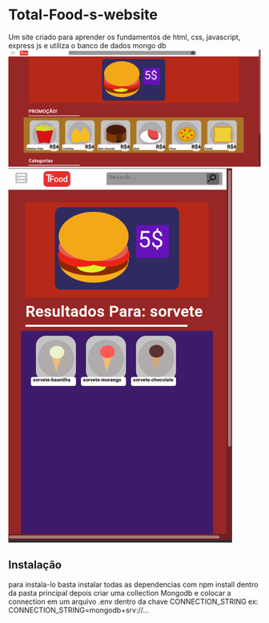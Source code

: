 # Total-Food-s-website

 Um site criado para aprender os fundamentos de html, css, javascript, express js e utiliza o banco de dados mongo db 
![alt text](https://github.com/izkeas/Total-Food-s-website/blob/main/homepage.png?raw=true)
![alt text](https://github.com/izkeas/Total-Food-s-website/blob/main/search.png?raw=true)


## Instalação
 para instala-lo basta instalar todas as dependencias com npm install dentro da pasta principal
 depois criar uma collection Mongodb e colocar a connection em um arquivo .env dentro da chave CONNECTION_STRING
 ex: CONNECTION_STRING=mongodb+srv://...
 
